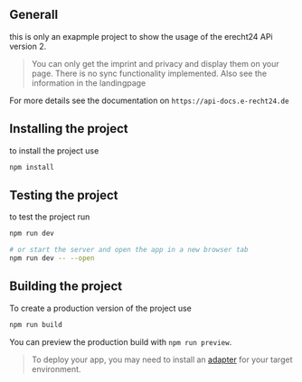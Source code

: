 ## Generall

this is only an exapmple project to show the usage of the erecht24 APi version 2. 

> You can only get the imprint and privacy and display them on your page. There is no sync functionality implemented. Also see the information in the landingpage 

For more details see the documentation on `https://api-docs.e-recht24.de`

## Installing the project

to install the project use

```bash
npm install
```

## Testing the project

to test the project run

```bash
npm run dev

# or start the server and open the app in a new browser tab
npm run dev -- --open
```

## Building the project

To create a production version of the project use

```bash
npm run build
```

You can preview the production build with `npm run preview`.

> To deploy your app, you may need to install an [adapter](https://svelte.dev/docs/kit/adapters) for your target environment.

